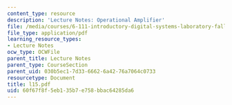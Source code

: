 ```yaml
---
content_type: resource
description: 'Lecture Notes: Operational Amplifier'
file: /media/courses/6-111-introductory-digital-systems-laboratory-fall-2002/60f67f8f5eb135b7e758bbac64285da6_l15.pdf
file_type: application/pdf
learning_resource_types:
- Lecture Notes
ocw_type: OCWFile
parent_title: Lecture Notes
parent_type: CourseSection
parent_uid: 030b5ec1-7d33-6662-6a42-76a7064c0733
resourcetype: Document
title: l15.pdf
uid: 60f67f8f-5eb1-35b7-e758-bbac64285da6
---
```

